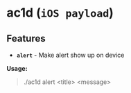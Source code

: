 # ac1d (`iOS payload`)

## Features

* **`alert`** - Make alert show up on device

**Usage:**

> ./ac1d alert \<title\> \<message\>

